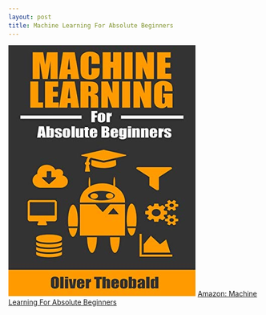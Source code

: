 ```yaml
---
layout: post
title: Machine Learning For Absolute Beginners
---
```

![Machine Learning For Absolute Beginners](../images/MLForAbsoluteBeginners.jpg)
[Amazon: Machine Learning For Absolute Beginners](https://www.amazon.com/Machine-Learning-Absolute-Beginners-Introduction-ebook/dp/B06VXKBLNG)
